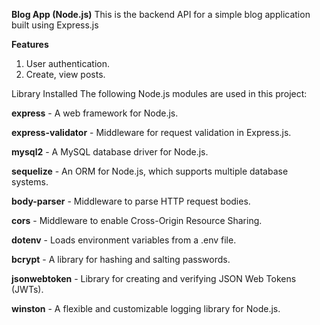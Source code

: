 **Blog App (Node.js)**
This is the backend API for a simple blog application built using Express.js

**Features**
1. User authentication.
2. Create, view posts.

Library Installed
The following Node.js modules are used in this project:

**express**  - A web framework for Node.js.

**express-validator**  - Middleware for request validation in Express.js.

**mysql2**  - A MySQL database driver for Node.js.

**sequelize**  - An ORM for Node.js, which supports multiple database systems.

**body-parser**  - Middleware to parse HTTP request bodies.

**cors**  - Middleware to enable Cross-Origin Resource Sharing.

**dotenv**  - Loads environment variables from a .env file.

**bcrypt**  - A library for hashing and salting passwords.

**jsonwebtoken**  - Library for creating and verifying JSON Web Tokens (JWTs).

**winston**  - A flexible and customizable logging library for Node.js.
